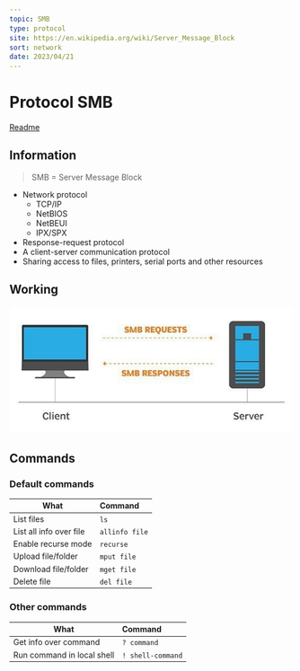 ```yaml
---
topic: SMB
type: protocol
site: https://en.wikipedia.org/wiki/Server_Message_Block
sort: network
date: 2023/04/21
---
```


# Protocol SMB
[Readme](../README.md)
## Information

> SMB = Server Message Block

- Network protocol 
  - TCP/IP
  - NetBIOS
  - NetBEUI
  - IPX/SPX
- Response-request protocol
- A client-server communication protocol 
- Sharing access to files, printers, serial ports and other resources

## Working

![SMB working](../Images/SMB_Working.png)

## Commands
### Default commands

| What                    | Command            |
| ----------------------- | :----------------- |
| List files              | ```ls```           |
| List all info over file | ```allinfo file``` |
| Enable recurse mode     | ```recurse```      |
| Upload file/folder      | ```mput file```    |
| Download file/folder    | ```mget file```    |
| Delete file             | ```del file```     |

### Other commands
| What                       | Command               |
| -------------------------- | :-------------------- |
| Get info over command      | ```? command```       |
| Run command in local shell | ```! shell-command``` |